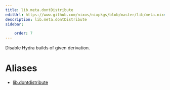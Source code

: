 ```yaml
---
title: lib.meta.dontDistribute
editUrl: https://www.github.com/nixos/nixpkgs/blob/master/lib/meta.nix#L28C20
description: lib.meta.dontDistribute
sidebar:

    order: 7
---
```


Disable Hydra builds of given derivation.


# Aliases

- [lib.dontdistribute](/nix-doc-comments/reference/lib/lib-dontdistribute)


